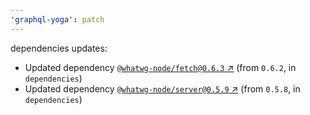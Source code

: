 ```yaml
---
'graphql-yoga': patch
---
```

dependencies updates:
  - Updated dependency [`@whatwg-node/fetch@0.6.3` ↗︎](https://www.npmjs.com/package/@whatwg-node/fetch/v/0.6.3) (from `0.6.2`, in `dependencies`)
  - Updated dependency [`@whatwg-node/server@0.5.9` ↗︎](https://www.npmjs.com/package/@whatwg-node/server/v/0.5.9) (from `0.5.8`, in `dependencies`)
